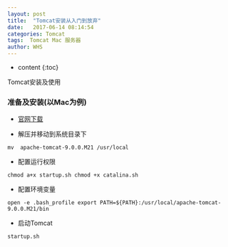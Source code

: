 ```yaml
---
layout: post
title:  "Tomcat安装从入门到放弃"
date:   2017-06-14 08:14:54
categories: Tomcat
tags:  Tomcat Mac 服务器
author: WHS
---
```


* content
{:toc}

Tomcat安装及使用





### 准备及安装(以Mac为例)

* [官网下载](http://tomcat.apache.org/download-90.cgi)

* 解压并移动到系统目录下

``
mv  apache-tomcat-9.0.0.M21 /usr/local
``

* 配置运行权限

``
chmod a+x startup.sh
chmod +x catalina.sh
``

* 配置环境变量

``
open -e .bash_profile
export PATH=${PATH}:/usr/local/apache-tomcat-9.0.0.M21/bin
``

* 启动Tomcat

``
startup.sh
``





